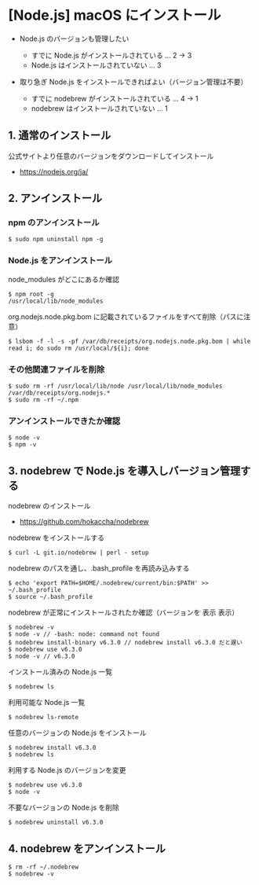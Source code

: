 # [Node.js] macOS にインストール

- Node.js のバージョンも管理したい
  - すでに Node.js がインストールされている ... 2 → 3
  - Node.js はインストールされていない ... 3

- 取り急ぎ Node.js をインストールできればよい（バージョン管理は不要）
  - すでに nodebrew がインストールされている ... 4 → 1
  - nodebrew はインストールされていない ... 1

## 1. 通常のインストール

公式サイトより任意のバージョンをダウンロードしてインストール

- https://nodejs.org/ja/

## 2. アンインストール

### npm のアンインストール

```
$ sudo npm uninstall npm -g
```

### Node.js をアンインストール

node_modules がどこにあるか確認
```
$ npm root -g
/usr/local/lib/node_modules
```

org.nodejs.node.pkg.bom に記載されているファイルをすべて削除（パスに注意）
```
$ lsbom -f -l -s -pf /var/db/receipts/org.nodejs.node.pkg.bom | while read i; do sudo rm /usr/local/${i}; done
```

### その他関連ファイルを削除
```
$ sudo rm -rf /usr/local/lib/node /usr/local/lib/node_modules /var/db/receipts/org.nodejs.*
$ sudo rm -rf ~/.npm
```

### アンインストールできたか確認
```
$ node -v
$ npm -v
```

## 3. nodebrew で Node.js を導入しバージョン管理する

nodebrew のインストール

- https://github.com/hokaccha/nodebrew

nodebrew をインストールする
```
$ curl -L git.io/nodebrew | perl - setup
```

nodebrew のパスを通し、.bash_profile を再読み込みする
```
$ echo 'export PATH=$HOME/.nodebrew/current/bin:$PATH' >> ~/.bash_profile
$ source ~/.bash_profile
```

nodebrew が正常にインストールされたか確認（バージョンを
表示
表示）


```
$ nodebrew -v
$ node -v // -bash: node: command not found
$ nodebrew install-binary v6.3.0 // nodebrew install v6.3.0 だと遅い
$ nodebrew use v6.3.0
$ node -v // v6.3.0
```

インストール済みの Node.js 一覧
```
$ nodebrew ls
```

利用可能な Node.js 一覧
```
$ nodebrew ls-remote
```

任意のバージョンの Node.js をインストール
```
$ nodebrew install v6.3.0
$ nodebrew ls
```

利用する Node.js のバージョンを変更
```
$ nodebrew use v6.3.0
$ node -v
```

不要なバージョンの Node.js を削除
```
$ nodebrew uninstall v6.3.0
```

## 4. nodebrew をアンインストール
```
$ rm -rf ~/.nodebrew
$ nodebrew -v
```
